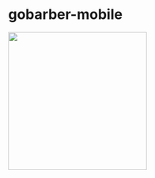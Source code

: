 # gobarber-mobile

<img src="https://github.com/jfilipe-dev/previews/blob/master/InShot_20200707_222110757.gif?raw=true" width="280">
